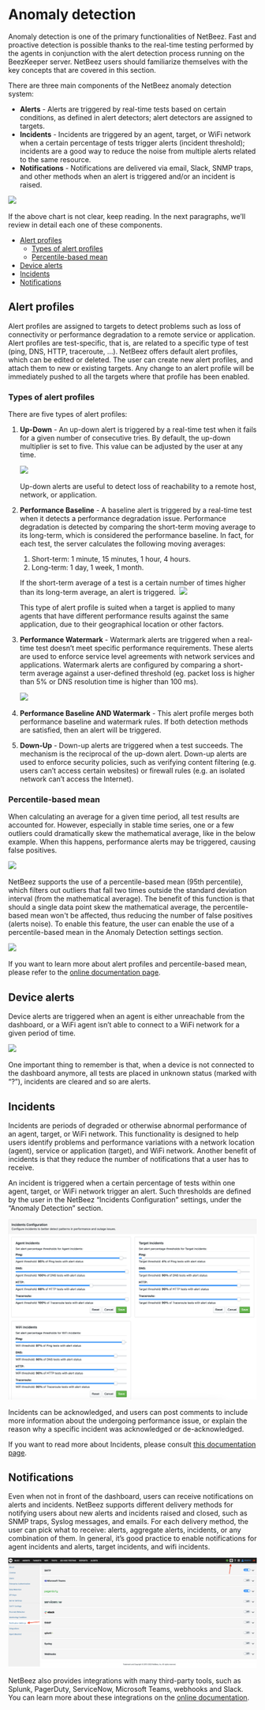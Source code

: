 # Anomaly detection

Anomaly detection is one of the primary functionalities of NetBeez. Fast and proactive detection is possible thanks to the real-time testing performed by the agents in conjunction with the alert detection process running on the BeezKeeper server. NetBeez users should familiarize themselves with the key concepts that are covered in this section. 

There are three main components of the NetBeez anomaly detection system:

- **Alerts** - Alerts are triggered by real-time tests based on certain conditions, as defined in alert detectors; alert detectors are assigned to targets.
- **Incidents** - Incidents are triggered by an agent, target, or WiFi network when a certain percentage of tests trigger alerts (incident threshold); incidents are a good way to reduce the noise from multiple alerts related to the same resource.
- **Notifications** - Notifications are delivered via email, Slack, SNMP traps, and other methods when an alert is triggered and/or an incident is raised.

![](assets/anomaly-detection-high-level.png)

If the above chart is not clear, keep reading. In the next paragraphs, we’ll review in detail each one of these components.

- [Alert profiles](<#alert profiles>)
	- [Types of alert profiles](<#types of alert profiles>)
	- [Percentile-based mean](<#percentile-based mean>)
- [Device alerts](<#device alerts>)
- [Incidents](#incidents)
- [Notifications](#notifications)

## Alert profiles

Alert profiles are assigned to targets to detect problems such as loss of connectivity or performance degradation to a remote service or application. Alert profiles are test-specific, that is, are related to a specific type of test (ping, DNS, HTTP, traceroute, …). NetBeez offers default alert profiles, which can be edited or deleted. The user can create new alert profiles, and attach them to new or existing targets. Any change to an alert profile will be immediately pushed to all the targets where that profile has been enabled.

### Types of alert profiles

There are five types of alert profiles:

1. **Up-Down** - An up-down alert is triggered by a real-time test when it fails for a given number of consecutive tries. By default, the up-down multiplier is set to five. This value can be adjusted by the user at any time. 

	![](assets/alert-profiles.png)

	Up-down alerts are useful to detect loss of reachability to a remote host, network, or application.

2. **Performance Baseline** - A baseline alert is triggered by a real-time test when it detects a performance degradation issue. Performance degradation is detected by comparing the short-term moving average to its long-term, which is considered the performance baseline. In fact, for each test, the server calculates the following moving averages:
	
	1. Short-term: 1 minute, 15 minutes, 1 hour, 4 hours.
	2. Long-term: 1 day, 1 week, 1 month.
    
	If the short-term average of a test is a certain number of times higher than its long-term average, an alert is triggered. 
	![](assets/performance-baseline.png)

	This type of alert profile is suited when a target is applied to many agents that have different performance results against the same application, due to their geographical location or other factors.
	
3. **Performance Watermark** - Watermark alerts are triggered when a real-time test doesn’t meet specific performance requirements. These alerts are used to enforce service level agreements with network services and applications. Watermark alerts are configured by comparing a short-term average against a user-defined threshold (eg. packet loss is higher than 5% or DNS resolution time is higher than 100 ms).

	![](assets/performance-watermark.png)

4. **Performance Baseline AND Watermark** - This alert profile merges both performance baseline and watermark rules. If both detection methods are satisfied, then an alert will be triggered.

5. **Down-Up** - Down-up alerts are triggered when a test succeeds. The mechanism is the reciprocal of the up-down alert. Down-up alerts are used to enforce security policies, such as verifying content filtering (e.g. users can’t access certain websites) or firewall rules (e.g. an isolated network can’t access the Internet).

### Percentile-based mean

When calculating an average for a given time period, all test results are accounted for. However, especially in stable time series, one or a few outliers could dramatically skew the mathematical average, like in the below example. When this happens, performance alerts may be triggered, causing false positives.

![](assets/percentile-mean-rt-graph.png)

NetBeez supports the use of a percentile-based mean (95th percentile), which filters out outliers that fall two times outside the standard deviation interval (from the mathematical average). The benefit of this function is that should a single data point skew the mathematical average, the percentile-based mean won't be affected, thus reducing the number of false positives (alerts noise). To enable this feature, the user can enable the use of a percentile-based mean in the Anomaly Detection settings section.

![](assets/enable-percentile-mean.png)

If you want to learn more about alert profiles and percentile-based mean, please refer to the [online documentation page](https://netbeez.zendesk.com/hc/en-us/articles/201580529-Alerts-Configuration).

## Device alerts

Device alerts are triggered when an agent is either unreachable from the dashboard, or a WiFi agent isn’t able to connect to a WiFi network for a given period of time.

![](assets/agent-device-alerts.png)

One important thing to remember is that, when a device is not connected to the dashboard anymore, all tests are placed in unknown status (marked with “?”), incidents are cleared and so are alerts.
## Incidents

Incidents are periods of degraded or otherwise abnormal performance of an agent, target, or WiFi network. This functionality is designed to help users identify problems and performance variations with a network location (agent), service or application (target), and WiFi network. Another benefit of incidents is that they reduce the number of notifications that a user has to receive.

An incident is triggered when a certain percentage of tests within one agent, target, or WiFi network trigger an alert. Such thresholds are defined by the user in the NetBeez “Incidents Configuration” settings, under the “Anomaly Detection” section.

![](assets/incident-thresholds.png)

Incidents can be acknowledged, and users can post comments to include more information about the undergoing performance issue, or explain the reason why a specific incident was acknowledged or de-acknowledged.

If you want to read more about Incidents, please consult [this documentation page](https://netbeez.zendesk.com/hc/en-us/articles/115003579411-Incidents).
## Notifications

Even when not in front of the dashboard, users can receive notifications on alerts and incidents. NetBeez supports different delivery methods for notifying users about new alerts and incidents raised and closed, such as SNMP traps, Syslog messages, and emails. For each delivery method, the user can pick what to receive: alerts, aggregate alerts, incidents, or any combination of them. In general, it’s good practice to enable notifications for agent incidents and alerts, target incidents, and wifi incidents.

![](assets/notification-settings.png)

NetBeez also provides integrations with many third-party tools, such as Splunk, PagerDuty, ServiceNow, Microsoft Teams, webhooks and Slack. You can learn more about these integrations on the [online documentation](https://netbeez.zendesk.com/hc/en-us/sections/201825346-Integrations-and-API).